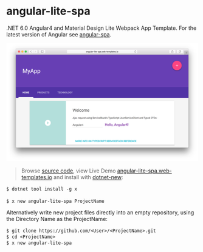 # angular-lite-spa

.NET 6.0 Angular4 and Material Design Lite Webpack App Template. For the latest version of Angular see [angular-spa](https://github.com/NetCoreTemplates/angular-spa).

[![](https://raw.githubusercontent.com/ServiceStack/Assets/master/csharp-templates/angular-lite-spa.png)](http://angular-lite-spa.web-templates.io/)

> Browse [source code](https://github.com/NetCoreTemplates/angular-lite-spa), view Live Demo [angular-lite-spa.web-templates.io](http://angular-lite-spa.web-templates.io) and install with [dotnet-new](https://docs.servicestack.net/dotnet-new):

    $ dotnet tool install -g x

    $ x new angular-lite-spa ProjectName

Alternatively write new project files directly into an empty repository, using the Directory Name as the ProjectName:

    $ git clone https://github.com/<User>/<ProjectName>.git
    $ cd <ProjectName>
    $ x new angular-lite-spa

